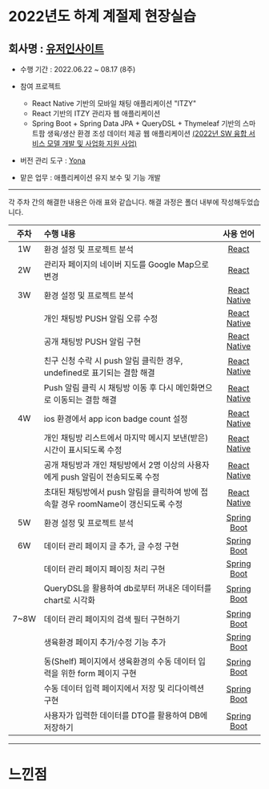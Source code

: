 # 2022년도 하계 계절제 현장실습
 <h2> 회사명 : <a href = "https://userinsight.co.kr/"> 유저인사이트 </a> </h2>

 * 수행 기간 : 2022.06.22 ~ 08.17 (8주)
 
 * 참여 프로젝트  
   * React Native 기반의 모바일 채팅 애플리케이션 "ITZY"
   * React 기반의 ITZY 관리자 웹 애플리케이션
   * Spring Boot + Spring Data JPA + QueryDSL + Thymeleaf 기반의 스마트팜 생육/생산 환경 조성 데이터 제공 웹 애플리케이션 <a href = "https://www.bizinfo.go.kr/web/lay1/bbs/S1T122C128/AS/74/view.do?pblancId=PBLN_000000000075234&cpage=26&rows=15&condition=&keyword=&hashCode=">(2022년 SW 융합 서비스 모델 개발 및 사업화 지원 사업)</a>
  * 버전 관리 도구 : <a href="https://yona.io/">Yona</a> 
  * 맡은 업무 : 애플리케이션 유지 보수 및 기능 개발
------------
각 주차 간의 해결한 내용은 아래 표와 같습니다.
해결 과정은 폴더 내부에 작성해두었습니다.

| 주차 | 수행 내용 | 사용 언어 |
|:-----:|:----------------|:-----------:|
|1W| 환경 설정 및 프로젝트 분석 | <a href = "https://ko.reactjs.org/docs/getting-started.html"> React </a> |
|2W| 관리자 페이지의 네이버 지도를 Google Map으로 변경 | <a href = "https://ko.reactjs.org/docs/getting-started.html"> React </a> |
|3W| 환경 설정 및 프로젝트 분석 |<a href = "https://reactnative.dev/docs/getting-started"> React Native </a>|
|  | 개인 채팅방 PUSH 알림 오류 수정 |<a href = "https://reactnative.dev/docs/getting-started"> React Native </a>|
|  | 공개 채팅방 PUSH 알림 구현 |<a href = "https://reactnative.dev/docs/getting-started"> React Native </a>|
|  | 친구 신청 수락 시 push 알림 클릭한 경우, undefined로 표기되는 결함 해결 |<a href = "https://reactnative.dev/docs/getting-started"> React Native </a>|
|  | Push 알림 클릭 시 채팅방 이동 후 다시 메인화면으로 이동되는 결함 해결 |<a href = "https://reactnative.dev/docs/getting-started"> React Native </a>|
|4W| ios 환경에서 app icon badge count 설정 |<a href = "https://reactnative.dev/docs/getting-started"> React Native </a>|
|  | 개인 채팅방 리스트에서 마지막 메시지 보낸(받은)시간이 표시되도록 수정 |<a href = "https://reactnative.dev/docs/getting-started"> React Native </a>|
|  | 공개 채팅방과 개인 채팅방에서 2명 이상의 사용자에게 push 알림이 전송되도록 수정 |<a href = "https://reactnative.dev/docs/getting-started"> React Native </a>|
|  | 초대된 채팅방에서 push 알림을 클릭하여 방에 접속할 경우 roomName이 갱신되도록 수정 |<a href = "https://reactnative.dev/docs/getting-started"> React Native </a>|
|5W| 환경 설정 및 프로젝트 분석 | <a href = "https://spring.io/projects/spring-boot"> Spring Boot </a> |
|6W| 데이터 관리 페이지 글 추가, 글 수정 구현 | <a href = "https://spring.io/projects/spring-boot"> Spring Boot </a> |
|  | 데이터 관리 페이지 페이징 처리 구현 | <a href = "https://spring.io/projects/spring-boot"> Spring Boot </a> |
|  | QueryDSL을 활용하여 db로부터 꺼내온 데이터를 chart로 시각화 | <a href = "https://spring.io/projects/spring-boot"> Spring Boot </a> |
|7~8W| 데이터 관리 페이지의 검색 필터 구현하기 | <a href = "https://spring.io/projects/spring-boot"> Spring Boot </a> |
|  | 생육환경 페이지 추가/수정 기능 추가 | <a href = "https://spring.io/projects/spring-boot"> Spring Boot </a> |
|  | 동(Shelf) 페이지에서 생육환경의 수동 데이터 입력을 위한 form 페이지 구현 | <a href = "https://spring.io/projects/spring-boot"> Spring Boot </a> |
|  | 수동 데이터 입력 페이지에서 저장 및 리다이렉션 구현 | <a href = "https://spring.io/projects/spring-boot"> Spring Boot </a> |
|  | 사용자가 입력한 데이터를 DTO를 활용하여 DB에 저장하기 | <a href = "https://spring.io/projects/spring-boot"> Spring Boot </a> |
------------
# 느낀점




   
